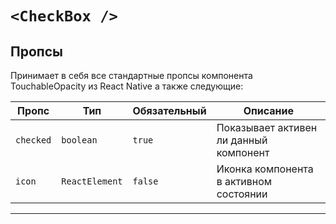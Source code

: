 # `<CheckBox />`

## Пропсы

Принимает в себя все стандартные пропсы компонента TouchableOpacity из React Native а также следующие:

| Пропс     | Тип            | Обязательный | Описание                               |
| --------- | -------------- | ------------ | -------------------------------------- |
| `checked` | `boolean`      | `true`       | Показывает активен ли данный компонент |
| `icon`    | `ReactElement` | `false`      | Иконка компонента в активном состоянии |

---
